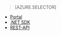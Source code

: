 ﻿> [AZURE.SELECTOR]
- [Portal](media-services-manage-content#publish.md)
- [.NET SDK](media-services-deliver-streaming-content.md)
- [REST-API](media-services-rest-deliver-streaming-content.md)

<!--HONumber=47-->
